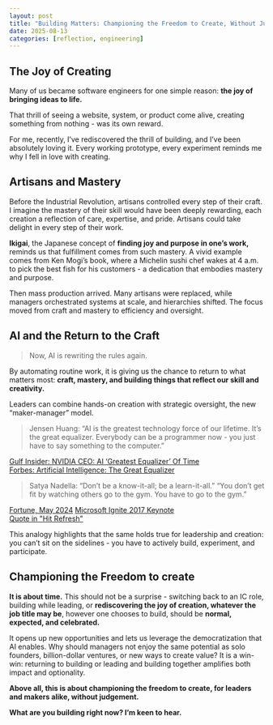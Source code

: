 ```yaml
---
layout: post
title: "Building Matters: Championing the Freedom to Create, Without Judgement"
date: 2025-08-13
categories: [reflection, engineering]
---
```


## The Joy of Creating

Many of us became software engineers for one simple reason: **the joy of bringing ideas to life.**

That thrill of seeing a website, system, or product come alive, creating something from nothing - was its own reward.

For me, recently, I’ve rediscovered the thrill of building, and I’ve been absolutely loving it. Every working prototype, every experiment reminds me why I fell in love with creating.

## Artisans and Mastery

Before the Industrial Revolution, artisans controlled every step of their craft. 
I imagine the mastery of their skill would have been deeply rewarding, each creation a reflection of care, expertise, and pride. Artisans could take delight in every step of their work. 

**Ikigai**, the Japanese concept of **finding joy and purpose in one’s work,** reminds us that fulfillment comes from such mastery. A vivid example comes from Ken Mogi’s book, where a Michelin sushi chef wakes at 4 a.m. to pick the best fish for his customers - a dedication that embodies mastery and purpose.

Then mass production arrived. Many artisans were replaced, while managers orchestrated systems at scale, and hierarchies shifted. The focus moved from craft and mastery to efficiency and oversight.

## AI and the Return to the Craft

> Now, AI is rewriting the rules again. 

By automating routine work, it is giving us the chance to return to what matters most: **craft, mastery, and building things that reflect our skill and creativity.**

Leaders can combine hands-on creation with strategic oversight, the new “maker-manager” model.

> Jensen Huang: “AI is the greatest technology force of our lifetime. It’s the great equalizer. Everybody can be a programmer now - you just have to say something to the computer.”

[Gulf Insider: NVIDIA CEO: AI ‘Greatest Equalizer’ Of Time](https://www.gulf-insider.com/nvidia-ceo-ai-greatest-equalizer-of-time/)  
[Forbes: Artificial Intelligence: The Great Equalizer](https://www.forbes.com/councils/forbestechcouncil/2023/08/16/artificial-intelligence-the-great-equalizer/)


> Satya Nadella: “Don’t be a know-it-all; be a learn-it-all.”
> “You don’t get fit by watching others go to the gym. You have to go to the gym.”

[Fortune, May 2024](https://fortune.com/2024/05/20/satya-nadella-microsoft-culture-growth-mindset-learn-it-alls-know-it-alls/)
[Microsoft Ignite 2017 Keynote](https://news.microsoft.com/speeches/satya-nadella-microsoft-ignite-2017/)  
[Quote in "Hit Refresh"](https://books.google.com/books?id=Qx4rDwAAQBAJ&pg=PA206#v=onepage&q&f=false)

This analogy highlights that the same holds true for leadership and creation: you can’t sit on the sidelines - you have to actively build, experiment, and participate. 

## Championing the Freedom to create

**It is about time.** This should not be a surprise - switching back to an IC role, building while leading, or **rediscovering the joy of creation, whatever the job title may be**, however one chooses to build, should be **normal, expected, and celebrated.**

It opens up new opportunities and lets us leverage the democratization that AI enables.
Why should managers not enjoy the same potential as solo founders, billion-dollar ventures, or new ways to create value? 
It is a win-win: returning to building or leading and building together amplifies both impact and optionality.

**Above all, this is about championing the freedom to create, for leaders and makers alike, without judgement.**

**What are you building right now? I’m keen to hear.**
